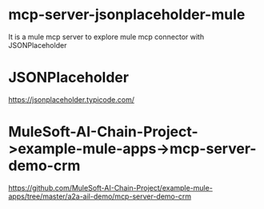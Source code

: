 # mcp-server-jsonplaceholder-mule
It is a mule mcp server to explore mule mcp connector with JSONPlaceholder

# JSONPlaceholder
https://jsonplaceholder.typicode.com/

# MuleSoft-AI-Chain-Project->example-mule-apps->mcp-server-demo-crm
https://github.com/MuleSoft-AI-Chain-Project/example-mule-apps/tree/master/a2a-ail-demo/mcp-server-demo-crm
